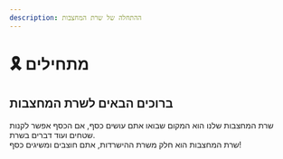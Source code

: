 ```yaml
---
description: ההתחלה של שרת המחצבות
---
```


# 🎗 מתחילים

## ברוכים הבאים לשרת המחצבות

שרת המחצבות שלנו הוא המקום שבואו אתם עושים כסף, אם הכסף אפשר לקנות שטחים ועוד דברים בשרת.\
שרת המחצבות הוא חלק משרת ההישרדות, אתם חוצבים ומשיגים כסף!
